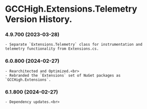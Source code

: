 ﻿# GCCHigh.Extensions.Telemetry Version History.

### **4.9.700 (2023-03-28)**<br>
	- Separate `Extensions.Telemetry` class for instrumentation and telemetry functionality from Extensions.cs.

### **6.0.800 (2024-02-27)**<br>
	- Rearchitected and Optimized.<br>
	- Rebranded the `Extensions` set of NuGet packages as `GCCHigh.Extensions`.

### **6.1.800 (2024-02-27)**<br>
	- Dependency updates.<br>
